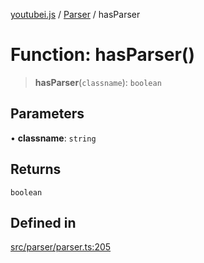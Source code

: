[youtubei.js](../../../README.md) / [Parser](../README.md) / hasParser

# Function: hasParser()

> **hasParser**(`classname`): `boolean`

## Parameters

• **classname**: `string`

## Returns

`boolean`

## Defined in

[src/parser/parser.ts:205](https://github.com/LuanRT/YouTube.js/blob/eb21af33db708f0355f4fb15881f5d4fabc7b06c/src/parser/parser.ts#L205)
